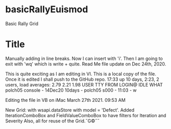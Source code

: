 # basicRallyEuismod
Basic Rally Grid
<h1>Title</h1>

Manually adding in line breaks.
Now I can insert with 'i'.
Then I am going to exit with 'wq' which is write + quite.
Read Me file update on Dec 24th, 2020.

This is quite exciting as I am editing in VI. This is a local copy of the file.
Once it is edited I shall push to the GitHub repo.
17:33  up 10 days,  2:23, 2 users, load averages: 2.79 2.21 1.98
USER     TTY      FROM              LOGIN@  IDLE WHAT
polch05  console  -                14Dec20 10days -
polch05  s000     -                11:03       - w

Editing the file in VB on iMac March 27th 2021. 09:53 AM

New Grid: with wsapi.dataStore with model = 'Defect'.
Added IterationComboBox and FieldValueComboBox to have filters for Iteration and Severity
Also, all for reuse of the Grid.˝G©˝˝